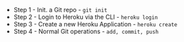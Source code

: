 - Step 1 - Init. a Git repo - `git init`
- Step 2 - Login to Heroku via the CLI - `heroku login`
- Step 3 - Create a new Heroku Application - `heroku create`
- Step 4 - Normal Git operations - `add, commit, push`